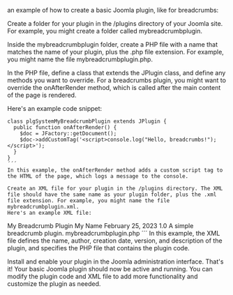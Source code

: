 an example of how to create a basic Joomla plugin, like for breadcrumbs:

Create a folder for your plugin in the /plugins directory of your Joomla site. For example, you might create a folder called mybreadcrumbplugin.

Inside the mybreadcrumbplugin folder, create a PHP file with a name that matches the name of your plugin, plus the .php file extension. For example, you might name the file mybreadcrumbplugin.php.

In the PHP file, define a class that extends the JPlugin class, and define any methods you want to override. For a breadcrumbs plugin, you might want to override the onAfterRender method, which is called after the main content of the page is rendered.

Here's an example code snippet:

```
class plgSystemMyBreadcrumbPlugin extends JPlugin {
  public function onAfterRender() {
    $doc = JFactory::getDocument();
    $doc->addCustomTag('<script>console.log("Hello, breadcrumbs!");</script>');
  }
}
´´´
In this example, the onAfterRender method adds a custom script tag to the HTML of the page, which logs a message to the console.

Create an XML file for your plugin in the /plugins directory. The XML file should have the same name as your plugin folder, plus the .xml file extension. For example, you might name the file mybreadcrumbplugin.xml.
Here's an example XML file:

```
<?xml version="1.0" encoding="utf-8"?>
<extension version="3.9" type="plugin" group="system" method="upgrade">
  <name>My Breadcrumb Plugin</name>
  <author>My Name</author>
  <creationDate>February 25, 2023</creationDate>
  <version>1.0</version>
  <description>A simple breadcrumb plugin.</description>
  <files>
    <filename plugin="mybreadcrumbplugin">mybreadcrumbplugin.php</filename>
  </files>
</extension>
´´´
In this example, the XML file defines the name, author, creation date, version, and description of the plugin, and specifies the PHP file that contains the plugin code.

Install and enable your plugin in the Joomla administration interface.
That's it! Your basic Joomla plugin should now be active and running. You can modify the plugin code and XML file to add more functionality and customize the plugin as needed.
